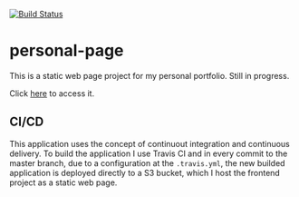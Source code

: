 [![Build Status](https://travis-ci.com/yuriigouveia2/personal-page.svg?branch=master)](https://travis-ci.com/yuriigouveia2/personal-page)

# personal-page
This is a static web page project for my personal portfolio. Still in progress.

Click [here](http://d3r1df6s4qxfyl.cloudfront.net/index.html#/home) to access it.

## CI/CD
This application uses the concept of continuout integration and continuous delivery. To build the application I use Travis CI and in every commit to the master branch, due to a configuration at the `.travis.yml`, the new builded application is deployed directly to a S3 bucket, which I host the frontend project as a static web page.
 
